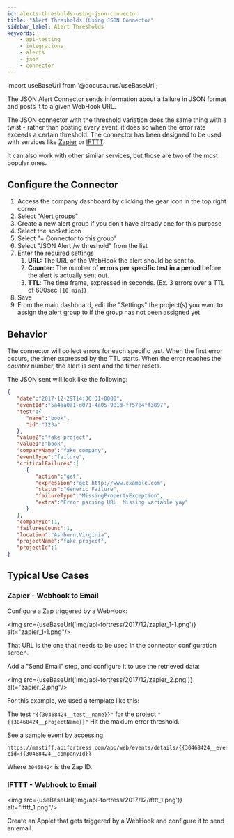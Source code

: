 ```yaml
---
id: alerts-thresholds-using-json-connector
title: "Alert Thresholds (Using JSON Connector"
sidebar_label: Alert Thresholds
keywords:
    - api-testing
    - integrations
    - alerts
    - json
    - connector
---
```


import useBaseUrl from '@docusaurus/useBaseUrl';

The JSON Alert Connector sends information about a failure in JSON format and posts it to a given WebHook URL.

The JSON connector with the threshold variation does the same thing with a twist - rather than posting every event, it does so when the error rate exceeds a certain threshold. The connector has been designed to be used with services like [Zapier](https://zapier.com/) or [IFTTT](https://ifttt.com/). 

It can also work with other similar services, but those are two of the most popular ones.

## Configure the Connector

1. Access the company dashboard by clicking the gear icon in the top right corner
2. Select "Alert groups"
3. Create a new alert group if you don't have already one for this purpose
4. Select the socket icon
5. Select "+ Connector to this group"
6. Select "JSON Alert /w threshold" from the list
7. Enter the required settings
    1. **URL:** The URL of the WebHook the alert should be sent to.
    2. **Counter:** The number of **errors per specific test in a period** before the alert is actually sent out.
    3. **TTL**: The time frame, expressed in seconds. (Ex. 3 errors over a TTL of 600sec `[10 min]`)
8. Save
9. From the main dashboard, edit the "Settings" the project(s) you want to assign the alert group to if the group has not been assigned yet

## Behavior

The connector will collect errors for each specific test. When the first error occurs, the timer expressed by the TTL starts. When the error reaches the _counter_ number, the alert is sent and the timer resets.

The JSON sent will look like the following:

```json
{
   "date":"2017-12-29T14:36:31+0000",
   "eventId":"5a4aa0a1-d071-4a05-981d-ff57e4ff3897",
   "test":{
      "name":"book",
      "id":"123a"
   },
   "value2":"fake project",
   "value1":"book",
   "companyName":"fake company",
   "eventType":"failure",
   "criticalFailures":[
      {
         "action":"get",
         "expression":"get http://www.example.com",
         "status":"Generic Failure",
         "failureType":"MissingPropertyException",
         "extra":"Error parsing URL. Missing variable yay"
      }
   ],
   "companyId":1,
   "failuresCount":1,
   "location":"Ashburn,Virginia",
   "projectName":"fake project",
   "projectId":1
}
```

## Typical Use Cases

### Zapier - Webhook to Email

Configure a Zap triggered by a WebHook:

<img src={useBaseUrl('img/api-fortress/2017/12/zapier_1-1.png')} alt="zapier_1-1.png"/>

That URL is the one that needs to be used in the connector configuration screen.

Add a "Send Email" step, and configure it to use the retrieved data:

<img src={useBaseUrl('img/api-fortress/2017/12/zapier_2.png')} alt="zapier_2.png"/>

For this example, we used a template like this:

The test `"{{30468424__test__name}}"` for the project `"{{30468424__projectName}}"` Hit the maxium error threshold.

See a sample event by accessing:

```http request
https://mastiff.apifortress.com/app/web/events/details/{{30468424__eventId}}?cid={{30468424__companyId}}
```

Where `30468424` is the Zap ID.

### IFTTT - Webhook to Email

<img src={useBaseUrl('img/api-fortress/2017/12/ifttt_1.png')} alt="ifttt_1.png"/>

Create an Applet that gets triggered by a WebHook and configure it to send an email.